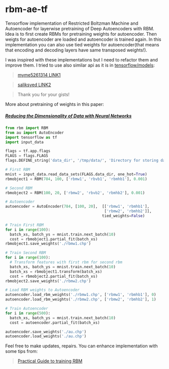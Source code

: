 # rbm-ae-tf
Tensorflow implementation of Restricted Boltzman Machine and Autoencoder for layerwise pretraining of Deep Autoencoders with RBM. Idea is to first create RBMs for pretraining weights for autoencoder. Then weigts for autoencoder are loaded and autoencoder is trained again. In this implementation you can also use tied weights for autoencoder(that means that encoding and decoding layers have same transposed weights!).

I was inspired with these implementations but I need to refactor them and improve them. I tried to use also similar api as it is in [tensorflow/models](https://github.com/tensorflow/models):
> [myme5261314 LINK1](https://gist.github.com/myme5261314/005ceac0483fc5a581cc)

> [saliksyed LINK2](https://gist.github.com/saliksyed/593c950ba1a3b9dd08d5)

> Thank you for your gists!

More about pretraining of weights in this paper:

##### [Reducing the Dimensionality of Data with Neural Networks](https://www.cs.toronto.edu/~hinton/science.pdf)

```python
from rbm import RBM
from au import AutoEncoder
import tensorflow as tf
import input_data

flags = tf.app.flags
FLAGS = flags.FLAGS
flags.DEFINE_string('data_dir', '/tmp/data/', 'Directory for storing data')

# First RBM
mnist = input_data.read_data_sets(FLAGS.data_dir, one_hot=True)
rbmobject1 = RBM(784, 100, ['rbmw1', 'rbvb1', 'rbmhb1'], 0.001)

# Second RBM
rbmobject2 = RBM(100, 20, ['rbmw2', 'rbvb2', 'rbmhb2'], 0.001)

# Autoencoder
autoencoder = AutoEncoder(784, [100, 20],  [['rbmw1', 'rbmhb1'],
                                            ['rbmw2', 'rbmhb2']],
                                           tied_weights=False)

# Train First RBM
for i in range(100):
  batch_xs, batch_ys = mnist.train.next_batch(10)
  cost = rbmobject1.partial_fit(batch_xs)
rbmobject1.save_weights('./rbmw1.chp')

# Train Second RBM
for i in range(100):
  # Transform features with first rbm for second rbm
  batch_xs, batch_ys = mnist.train.next_batch(10)
  batch_xs = rbmobject1.transform(batch_xs)
  cost = rbmobject2.partial_fit(batch_xs)
rbmobject2.save_weights('./rbmw2.chp')

# Load RBM weights to Autoencoder
autoencoder.load_rbm_weights('./rbmw1.chp', ['rbmw1', 'rbmhb1'], 0)
autoencoder.load_rbm_weights('./rbmw2.chp', ['rbmw2', 'rbmhb2'], 1)

# Train Autoencoder
for i in range(500):
  batch_xs, batch_ys = mnist.train.next_batch(10)
  cost = autoencoder.partial_fit(batch_xs)

autoencoder.save_weights('./au.chp')
autoencoder.load_weights('./au.chp')
```

Feel free to make updates, repairs. You can enhance implementation with some tips from:
> [Practical Guide to training RBM](https://www.cs.toronto.edu/~hinton/absps/guideTR.pdf)
